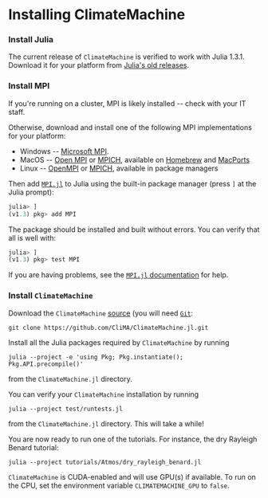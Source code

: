 # Installing ClimateMachine

### Install Julia

The current release of `ClimateMachine` is verified to work with
Julia 1.3.1. Download it for your platform from [Julia's old
releases](https://julialang.org/downloads/oldreleases/#v131_dec_30_2019).

### Install MPI

If you're running on a cluster, MPI is likely installed -- check with your
IT staff.

Otherwise, download and install one of the following MPI implementations
for your platform:

- Windows -- [Microsoft MPI](https://docs.microsoft.com/en-us/message-passing-interface/microsoft-mpi).
- MacOS -- [Open MPI](https://www.open-mpi.org/) or
[MPICH](https://www.mpich.org/), available on [Homebrew](https://brew.sh/)
and [MacPorts](https://www.macports.org/)
- Linux -- [OpenMPI](https://www.open-mpi.org/) or
[MPICH](https://www.mpich.org/), available in package managers

Then add [`MPI.jl`](https://github.com/JuliaParallel/MPI.jl) to Julia
using the built-in package manager (press `]` at the Julia prompt):

```julia
julia> ]
(v1.3) pkg> add MPI
```

The package should be installed and built without errors. You can verify
that all is well with:

```julia
julia> ]
(v1.3) pkg> test MPI
```

If you are having problems, see the
[`MPI.jl` documentation](https://juliaparallel.github.io/MPI.jl/stable/configuration.html)
for help.

### Install `ClimateMachine`

Download the `ClimateMachine` [source](https://github.com/CliMA/ClimateMachine.jl.git)
(you will need [`Git`](https://git-scm.com/):

```
git clone https://github.com/CliMA/ClimateMachine.jl.git
```

Install all the Julia packages required by `ClimateMachine` by running
```
julia --project -e 'using Pkg; Pkg.instantiate(); Pkg.API.precompile()'
```
from the `ClimateMachine.jl` directory.

You can verify your `ClimateMachine` installation by running
```
julia --project test/runtests.jl
```
from the `ClimateMachine.jl` directory. This will take a while!

You are now ready to run one of the tutorials. For instance, the dry
Rayleigh Benard tutorial:
```
julia --project tutorials/Atmos/dry_rayleigh_benard.jl
```

`ClimateMachine` is CUDA-enabled and will use GPU(s) if available. To
run on the CPU, set the environment variable `CLIMATEMACHINE_GPU` to
`false`.
